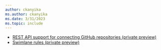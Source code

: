 ```yaml
---
author: ckanyika
ms.author: ckanyika
ms.date: 3/31/2023
ms.topic: include
---
```


- [REST API support for connecting GitHub repositories (private preview)](#rest-api-support-for-connecting-github-repositories-private-preview)
- [Swimlane rules (private preview) ](#swimlane-rules-private-preview)
